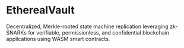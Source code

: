 # EtherealVault
Decentralized, Merkle-rooted state machine replication leveraging zk-SNARKs for verifiable, permissionless, and confidential blockchain applications using WASM smart contracts.
